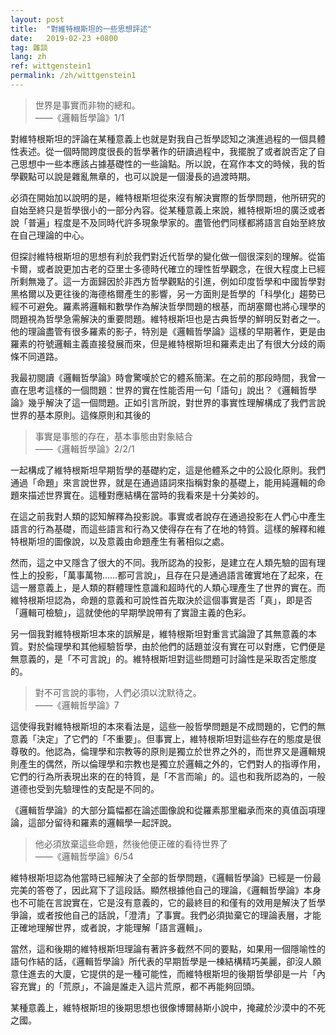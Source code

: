 ```yaml
---
layout: post
title:  "對維特根斯坦的一些思想評述"
date:   2019-02-23 +0800
tag: 雜談
lang: zh
ref: wittgenstein1
permalink: /zh/wittgenstein1
---
```


> 世界是事實而非物的總和。<br>
> ——《邏輯哲學論》1/1

對維特根斯坦的評論在某種意義上也就是對我自己哲學認知之演進過程的一個具體性表述。從一個時間跨度很長的哲學著作的研讀過程中，我擺脫了或者說否定了自己思想中一些本應該占據基礎性的一些論點。所以說，在寫作本文的時候，我的哲學觀點可以說是雜亂無章的，也可以說是一個漫長的過渡時期。

必須在開始加以說明的是，維特根斯坦從來沒有解決實際的哲學問題，他所研究的自始至終只是哲學很小的一部分內容。從某種意義上來說，維特根斯坦的廣泛或者說「普遍」程度是不及同時代許多現象學家的。盡管他們同樣都將語言自始至終放在自己理論的中心。

但探討維特根斯坦的思想有利於我們對近代哲學的變化做一個很深刻的理解。從笛卡爾，或者說更加古老的亞里士多德時代確立的理性哲學觀念，在很大程度上已經所剩無幾了。這一方面歸因於非西方哲學觀點的引進，例如印度哲學和中國哲學對黑格爾以及更往後的海德格爾產生的影響，另一方面則是哲學的「科學化」趨勢已經不可避免。羅素將邏輯和數學作為解決哲學問題的根基，而胡塞爾也將心理學的問題視為哲學急需解決的重要問題。維特根斯坦也是古典哲學的鮮明反對者之一。他的理論盡管有很多羅素的影子，特別是《邏輯哲學論》這樣的早期著作，更是由羅素的符號邏輯主義直接發展而來，但是維特根斯坦和羅素走出了有很大分歧的兩條不同道路。

我最初閱讀《邏輯哲學論》時會驚嘆於它的體系簡潔。在之前的那段時間，我曾一直在思考這樣的一個問題：世界的實在性能否用一句「語句」說出？《邏輯哲學論》幾乎解決了這一個問題。正如引言所說，對世界的事實性理解構成了我們言說世界的基本原則。這條原則和其後的

> 事實是事態的存在，基本事態由對象結合<br>
> ——《邏輯哲學論》2/2/1

一起構成了維特根斯坦早期哲學的基礎約定，這是他體系之中的公設化原則。我們通過「命題」來言說世界，就是在通過語詞來指稱對象的基礎上，能用純邏輯的命題來描述世界實在。這種對應結構在當時的我看來是十分美妙的。

在這之前我對人類的認知解釋為投影說。事實或者說存在通過投影在人們心中產生語言的行為基礎，而這些語言和行為又使得存在有了在地的特質。這樣的解釋和維特根斯坦的圖像說，以及意義由命題產生有著相似之處。

然而，這之中又隱含了很大的不同。我所認為的投影，是建立在人類先驗的固有理性上的投影，「萬事萬物……都可言說」，且存在只是通過語言確實地在了起來，在這一層意義上，是人類的群體理性意識和超時代的人類心理產生了世界的實在。而維特根斯坦認為，命題的意義和可說性首先取決於這個事實是否「真」，即是否「邏輯可檢驗」，這就使他的早期學說帶有了實證主義的色彩。

另一個我對維特根斯坦本來的誤解是，維特根斯坦對重言式論證了其無意義的本質。對於倫理學和其他經驗哲學，由於他們的話題並沒有實在可以對應，它們便是無意義的，是「不可言說」的。維特根斯坦對這些問題可討論性是采取否定態度的。

> 對不可言說的事物，人們必須以沈默待之。<br>
> ——《邏輯哲學論》7

這使得我對維特根斯坦的本來看法是，這些一般哲學問題是不成問題的，它們的無意義「決定」了它們的「不重要」。但事實上，維特根斯坦對這些存在的態度是很尊敬的。他認為，倫理學和宗教等的原則是獨立於世界之外的，而世界又是邏輯規則產生的偶然，所以倫理學和宗教也是獨立於邏輯之外的，它們對人的指導作用，它們的行為所表現出來的在的特質，是「不言而喻」的。這也和我所認為的，一般道德也受到先驗理性的支配是不同的。

《邏輯哲學論》的大部分篇幅都在論述圖像說和從羅素那里繼承而來的真值函項理論，這部分留待和羅素的邏輯學一起評說。

> 他必須放棄這些命題，然後他便正確的看待世界了<br>
> ——《邏輯哲學論》6/54

維特根斯坦認為他當時已經解決了全部的哲學問題，《邏輯哲學論》已經是一份最完美的答卷了，因此寫下了這段話。顯然根據他自己的理論，《邏輯哲學論》本身也不可能在言說實在，它是沒有意義的，它的最終目的和僅有的效用是解決了哲學爭論，或者按他自己的話說，「澄清」了事實。我們必須拋棄它的理論表層，才能正確地理解世界，或者說，才能理解「語言邏輯」。

當然，這和後期的維特根斯坦理論有著許多截然不同的要點，如果用一個隱喻性的語句作結的話，《邏輯哲學論》所代表的早期哲學是一棟結構精巧美麗，卻沒人願意住進去的大廈，它提供的是一種可能性，而維特根斯坦的後期哲學卻是一片「內容充實」的「荒原」，不論是誰走入這片荒原，都不再能夠回頭。

某種意義上，維特根斯坦的後期思想也很像博爾赫斯小說中，掩藏於沙漠中的不死之國。